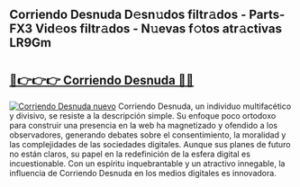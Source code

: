 ## Corriendo Desnuda D𝚎sn𝚞dos filtr𝚊dos - Parts-FX3 Vid𝚎os filtr𝚊dos - N𝚞evas f𝚘tos atr𝚊ctivas LR9Gm

# <h2><a href="http://mb4rjq.tromn.icu/?c=Corriendo+Desnuda">🔗👉👉👉 Corriendo Desnuda 🔗🔗</a></h2>

[![Corriendo Desnuda nuevo](https://i.imgur.com/pEAQMta.gif)](http://mb4rjq.tromn.icu/?c=Corriendo+Desnuda)
Corriendo Desnuda, un individuo multifacético y divisivo, se resiste a la descripción simple. Su enfoque poco ortodoxo para construir una presencia en la web ha magnetizado y ofendido a los observadores, generando debates sobre el consentimiento, la moralidad y las complejidades de las sociedades digitales. Aunque sus planes de futuro no están claros, su papel en la redefinición de la esfera digital es incuestionable. Con un espíritu inquebrantable y un atractivo innegable, la influencia de Corriendo Desnuda en los medios digitales es innovadora.
